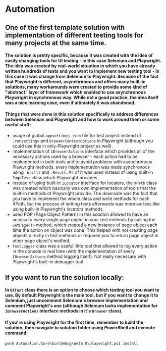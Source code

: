 # Automation

## One of the first template solution with implementation of different testing tools for many projects at the same time.

#### The solution is pretty specific, because it was created with the idea of easily changing tools for UI testing - in this case Selenium and Playwright. The idea was created by real-world situation in which you have already written hundreds of tests and you want to implement new testing tool - in this case it was change from Selenium to Playwright. Because of the fact that Playwright is different, asynchronous and offers many built-in solutions, many workarounds were created to provide some kind of "abstract" layer of framework which enabled to use asynchronous Playwright in synchronous way. While not a good practice, the idea itself was a nice learning case, even if ultimately it was abandoned.

#### Things that were done in this solution specifically to address differences between Selenium and Playwright and how to work around them or some useful stuff:
- usage of global `appsettings.json` file for test project instead of `.runsettings` and `BrowserContextOptions` in Playwright (although you could use this in only-Playwright project as well).
- implementation of `IBrowserActions` interface which provides all of the necessary actions used by a browser - each action had to be implemented in both tools and to avoid problems with asynchronous Plawyright methods, every implementation was made synchronous using `.Wait()` and `.Result`. All of it was used instead of using built-in `PageTest` class which Playwright provides.
- instead of using built-in `ILocator` interface for locators, the `XPath` class was created which basically was own implementation of tools that the built-in methods of Playwright provide. The downside was the fact that you have to implement the whole class and write methods for each XPath, but the process of writing tests afterwards was more-or-less like using built-in Playwright's locators methods.
- used POP (Page Object Pattern) in this solution allowed to have an access to every single page object in your test methods by calling the `GetPage<T>` method, which created a new instance of page object each time the action on object was done. This helped with not creating page objects directly in test methods or required you to return page object in other page object's method.
- `TestLogger` class was a useful little tool that allowed to log every action in the console in real time (with the implementation of every `IBrowserActions` method logging itself). Not really necessary with Playwright's built-in debugger tool.

## If you want to run the solution locally:

#### In `UITest` class there is an option to choose which testing tool you want to use. By default Playwright is the main tool, but if you want to change it to Selenium, just uncomment Selenium's browser implementation and comment Playwright's one (although Selenium lacks implementation for `IBrowserActions` interface methods in it's `Browser` class).

#### If you're using Playwright for the first time, remember to build the solution, then navigate to solution folder using PowerShell and execute command:

`pwsh Automation.Core\bin\Debug\net6.0\playwright.ps1 install`

